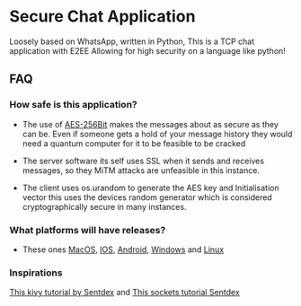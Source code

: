 # Secure Chat Application
Loosely based on WhatsApp, written in Python, This is a TCP chat application with E2EE
Allowing for high security on a language like python!

## FAQ

### How safe is this application?
- The use of [AES-256Bit](https://en.wikipedia.org/wiki/Advanced_Encryption_Standard) makes the messages about as secure as they can be.
  Even if someone gets a hold of your message history they would need a quantum computer
  for it to be feasible to be cracked

- The server software its self uses SSL when it sends and receives messages, so they
  MiTM attacks are unfeasible in this instance. 

- The client uses os.urandom to generate the AES key and Initialisation vector this uses the devices 
  random generator which is considered cryptographically secure in many instances.

### What platforms will have releases?
- These ones [MacOS](https://en.wikipedia.org/wiki/MacOS), [IOS](https://en.wikipedia.org/wiki/IOS), [Android](https://en.wikipedia.org/wiki/Android), [Windows](https://en.wikipedia.org/wiki/Microsoft_Windows)
  and [Linux](https://en.wikipedia.org/wiki/Linux)


### Inspirations
[This kivy tutorial by Sentdex](https://pythonprogramming.net/introduction-kivy-application-python-tutorial/) and
[This sockets tutorial Sentdex](https://pythonprogramming.net/sockets-tutorial-python-3/)

